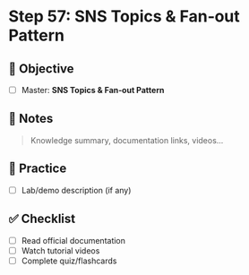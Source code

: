 # Step 57: SNS Topics & Fan‑out Pattern

## 🎯 Objective
- [ ] Master: **SNS Topics & Fan‑out Pattern**

## 📘 Notes
> Knowledge summary, documentation links, videos...

## 🧪 Practice
- [ ] Lab/demo description (if any)

## ✅ Checklist
- [ ] Read official documentation
- [ ] Watch tutorial videos
- [ ] Complete quiz/flashcards
